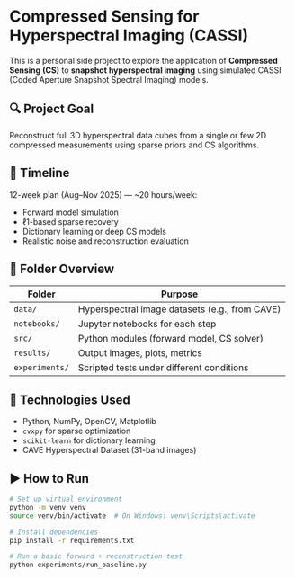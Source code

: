 # Compressed Sensing for Hyperspectral Imaging (CASSI)

This is a personal side project to explore the application of **Compressed Sensing (CS)** to **snapshot hyperspectral imaging** using simulated CASSI (Coded Aperture Snapshot Spectral Imaging) models.

## 🔍 Project Goal

Reconstruct full 3D hyperspectral data cubes from a single or few 2D compressed measurements using sparse priors and CS algorithms.

## 📅 Timeline

12-week plan (Aug–Nov 2025) — ~20 hours/week:
- Forward model simulation
- ℓ1-based sparse recovery
- Dictionary learning or deep CS models
- Realistic noise and reconstruction evaluation

## 📁 Folder Overview

| Folder         | Purpose |
|----------------|---------|
| `data/`        | Hyperspectral image datasets (e.g., from CAVE) |
| `notebooks/`   | Jupyter notebooks for each step |
| `src/`         | Python modules (forward model, CS solver) |
| `results/`     | Output images, plots, metrics |
| `experiments/` | Scripted tests under different conditions |

## 🧪 Technologies Used

- Python, NumPy, OpenCV, Matplotlib
- `cvxpy` for sparse optimization
- `scikit-learn` for dictionary learning
- CAVE Hyperspectral Dataset (31-band images)

## ▶️ How to Run

```bash
# Set up virtual environment
python -m venv venv
source venv/bin/activate  # On Windows: venv\Scripts\activate

# Install dependencies
pip install -r requirements.txt

# Run a basic forward + reconstruction test
python experiments/run_baseline.py
